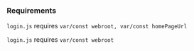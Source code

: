 ### Requirements

`login.js` requires `var/const webroot, var/const homePageUrl`

`login.js` requires `var/const webroot`